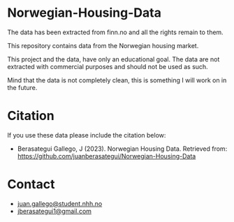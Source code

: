 # Norwegian-Housing-Data
The data has been extracted from finn.no and all the rights remain to them.

This repository contains data from the Norwegian housing market.

This project and the data, have only an educational goal. The data are not extracted with commercial purposes and should not be used as such.

Mind that the data is not completely clean, this is something I will work on in the future.


# Citation
If you use these data please include the citation below:
- Berasategui Gallego, J (2023). Norwegian Housing Data. Retrieved from: https://github.com/juanberasategui/Norwegian-Housing-Data

# Contact
- juan.gallego@student.nhh.no
- jberasategui1@gmail.com
